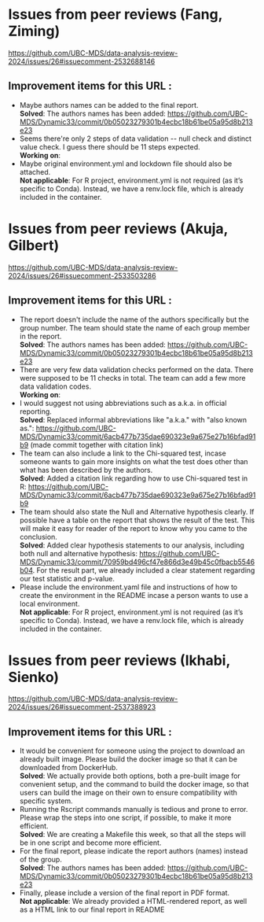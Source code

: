 # Issues from peer reviews (Fang, Ziming)
https://github.com/UBC-MDS/data-analysis-review-2024/issues/26#issuecomment-2532688146

## Improvement items for this URL :
- Maybe authors names can be added to the final report.  
   **Solved**: The authors names has been added: https://github.com/UBC-MDS/Dynamic33/commit/0b05023279301b4ecbc18b61be05a95d8b213e23
- Seems there're only 2 steps of data validation -- null check and distinct value check. I guess there should be 11 steps expected.  
   **Working on**:
- Maybe original environment.yml and lockdown file should also be attached.  
   **Not applicable**: For R project, environment.yml is not required (as it’s specific to Conda). Instead, we have a renv.lock file, which is already included in the container.

# Issues from peer reviews (Akuja, Gilbert)
https://github.com/UBC-MDS/data-analysis-review-2024/issues/26#issuecomment-2533503286

## Improvement items for this URL :
- The report doesn't include the name of the authors specifically but the group number. The team should state the name of each group member in the report.  
   **Solved**: The authors names has been added: https://github.com/UBC-MDS/Dynamic33/commit/0b05023279301b4ecbc18b61be05a95d8b213e23
- There are very few data validation checks performed on the data. There were supposed to be 11 checks in total. The team can add a few more data validation codes.  
   **Working on**: 
- I would suggest not using abbreviations such as a.k.a. in official reporting.  
   **Solved**: Replaced informal abbreviations like "a.k.a." with "also known as.": https://github.com/UBC-MDS/Dynamic33/commit/6acb477b735dae690323e9a675e27b16bfad91b9 (made commit together with citation link)
- The team can also include a link to the Chi-squared test, incase someone wants to gain more insights on what the test does other than what has been described by the authors.  
   **Solved**: Added a citation link regarding how to use Chi-squared test in R: https://github.com/UBC-MDS/Dynamic33/commit/6acb477b735dae690323e9a675e27b16bfad91b9
- The team should also state the Null and Alternative hypothesis clearly. If possible have a table on the report that shows the result of the test. This will make it easy for reader of the report to know why you came to the conclusion.  
   **Solved**: Added clear hypothesis statements to our analysis, including both null and alternative hypothesis: https://github.com/UBC-MDS/Dynamic33/commit/70959bd496cf47e866d3e49b45c0fbacb5546b04. For the result part, we already included a clear statement regarding our test statistic and p-value.
- Please include the environment.yaml file and instructions of how to create the environment in the README incase a person wants to use a local environment.  
   **Not applicable**: For R project, environment.yml is not required (as it’s specific to Conda). Instead, we have a renv.lock file, which is already included in the container.

# Issues from peer reviews (Ikhabi, Sienko)
https://github.com/UBC-MDS/data-analysis-review-2024/issues/26#issuecomment-2537388923

## Improvement items for this URL :
- It would be convenient for someone using the project to download an already built image. Please build the docker image so that it can be downloaded from DockerHub.  
   **Solved**: We actually provide both options, both a pre-built image for convenient setup, and the command to build the docker image, so that users can build the image on their own to ensure compatibility with specific system. 
- Running the Rscript commands manually is tedious and prone to error. Please wrap the steps into one script, if possible, to make it more efficient.  
   **Solved**: We are creating a Makefile this week, so that all the steps will be in one script and become more efficient.
- For the final report, please indicate the report authors (names) instead of the group.  
   **Solved**: The authors names has been added: https://github.com/UBC-MDS/Dynamic33/commit/0b05023279301b4ecbc18b61be05a95d8b213e23
- Finally, please include a version of the final report in PDF format.  
   **Not applicable**: We already provided a HTML-rendered report, as well as a HTML link to our final report in README